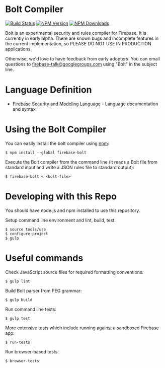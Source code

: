# Bolt Compiler

[![Build Status](https://travis-ci.org/firebase/bolt.svg?branch=master)](https://travis-ci.org/firebase/bolt)
[![NPM Version](https://badge.fury.io/js/firebase-bolt.svg)](https://npmjs.org/package/firebase-bolt)
[![NPM Downloads](http://img.shields.io/npm/dm/firebase-bolt.svg)](https://npmjs.org/package/firebase-bolt)

Bolt is an experimental security and rules compiler for Firebase.  It is currently
in early alpha.  There are known bugs and incomplete features in the current
implementation, so PLEASE DO NOT USE IN PRODUCTION applications.

Otherwise, we'd love to have feedback from early adopters.  You can email questions
to firebase-talk@googlegroups.com using "Bolt" in the subject line.

# Language Definition

  - [Firebase Security and Modeling Language](docs/language.md) - Language documentation and syntax.

# Using the Bolt Compiler

You can easily install the bolt compiler using [npm](https://docs.npmjs.com/cli/install):

    $ npm install --global firebase-bolt

Execute the Bolt compiler from the command line (it reads a Bolt file from standard input and write a JSON
rules file to standard output):

    $ firebase-bolt < <bolt-file>

# Developing with this Repo

You should have node.js and npm installed to use this repository.

Setup command line environment and lint, build, test.

    $ source tools/use
    $ configure-project
    $ gulp

# Useful commands

Check JavaScript source files for required formatting conventions:

    $ gulp lint

Build Bolt parser from PEG grammar:

    $ gulp build

Run command line tests:

    $ gulp test

More extensive tests which include running against a sandboxed Firebase app:

    $ run-tests

Run browser-based tests:

    $ browser-tests
